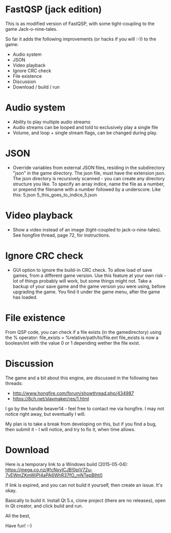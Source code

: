 FastQSP (jack edition)
======================

This is as modified version of FastQSP, with some tight-coupling to the game Jack-o-nine-tales.

So far it adds the following improvements (or hacks if you will :-)) to the game:
- Audio system
- JSON
- Video playback
- Ignore CRC check
- File existence
- Discussion
- Download / build / run

Audio system
============
- Ability to play multiple audio streams
- Audio streams can be looped and told to exclusively play a single file
- Volume, and loop + single stream flags, can be changed during play.

JSON
====
- Override variables from external JSON files, residing in the subdirectory "json" in the game directory.
The json file, must have the extension json.
The json directory is recursively scanned - you can create any directory structure you like.
To specify an array indice, name the file as a number, or prepend the filename with a number followed by a underscore.
Like this:
5.json
5_this_goes_to_indice_5.json

Video playback
==============
- Show a video instead of an image (tight-coupled to jack-o-nine-tales).
See hongfire thread, page 72, for instructions.

Ignore CRC check
================
- GUI option to ignore the build-in CRC check. To allow load of save games, from a different game version.
Use this feature at your own risk - lot of things probably will work, but some things might not.
Take a backup of your save game and the game version you were using, before upgrading the game.
You find it under the game menu, after the game has loaded.

File existence
==============
From QSP code, you can check if a file exists (in the gamedirectory) using the % operator:
file_exists = %relative/path/to/file.ext
file_exists is now a boolean/int with the value 0 or 1 depending wether the file exist.

Discussion
==========
The game and a bit about this engine, are discussed in the following two threads:
- http://www.hongfire.com/forum/showthread.php/434987
- https://8ch.net/slavmaker/res/1.html

I go by the handle beaver14 - feel free to contact me via hongfire.
I may not notice right away, but eventually I will.

My plan is to take a break from developing on this, but if you find a bug, then submit it - I will notice, and try to fix it, when time allows.

Download
========
Here is a temporary link to a Windows build (2015-05-04): https://mega.co.nz/#!cNxylCJB!0piV72u-7vEWmZKmWjPI4aPA6WhR37fO_mNTepBlht0 

If link is expired, and you can not build it yourself, then create an issue. It's okay.

Basically to build it. Install Qt 5.x, clone project (there are no releases), open in Qt creator, and click build and run.

All the best,

Have fun! :-)
